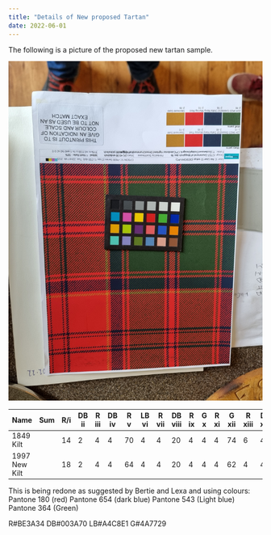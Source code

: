 ```yaml
---
title: "Details of New proposed Tartan"
date: 2022-06-01
---
```


The following is a picture of the proposed new tartan sample.

![Proposal with Gold](GoldProposal.jpg "Gold proposal")

| Name          | Sum | R/i | DB ii | R iii | DB iv | R v | LB vi | R vii | DB viii | R ix | G x | R xi | G xii | R xiii | DB xiv | R/xv |
| ------------- | --- | --- | ----- | ----- | ----- | --- | ----- | ----- | ------- | ---- | --- | ---- | ----- | ------ | ------ | ---- |
| 1849 Kilt     |     | 14  | 2     | 4     | 4     | 70  | 4     | 4     | 20      | 4    | 4   | 4    | 74    | 6      | 4      | 12   |
| 1997 New Kilt |     | 18  | 2     | 4     | 4     | 64  | 4     | 4     | 20      | 4    | 4   | 4    | 62    | 4      | 4      | 10   |


This is being redone as suggested by Bertie and Lexa and using colours:
Pantone 180 (red) Pantone 654 (dark blue) Pantone 543 (Light blue) Pantone  364 (Green)

R#BE3A34 DB#003A70 LB#A4C8E1 G#4A7729


